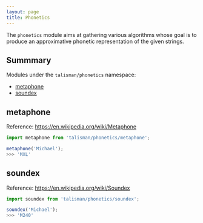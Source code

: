 ```yaml
---
layout: page
title: Phonetics
---
```


The `phonetics` module aims at gathering various algorithms whose goal is to produce an approximative phonetic representation of the given strings.

## Summmary

Modules under the `talisman/phonetics` namespace:

* [metaphone](#metaphone)
* [soundex](#soundex)

<h2 id="metaphone">metaphone</h2>

<span class="marginnote">
  Reference: <a href="https://en.wikipedia.org/wiki/Metaphone">https://en.wikipedia.org/wiki/Metaphone</a>
</span>

```js
import metaphone from 'talisman/phonetics/metaphone';

metaphone('Michael');
>>> 'MXL'
```

<div id="metaphone-mount"></div>

<h2 id="soundex">soundex</h2>

<span class="marginnote">
  Reference: <a href="https://en.wikipedia.org/wiki/Soundex">https://en.wikipedia.org/wiki/Soundex</a>
</span>

```js
import soundex from 'talisman/phonetics/soundex';

soundex('Michael');
>>> 'M240'
```

<div id="soundex-mount"></div>

<script src="{{ site.baseurl }}/assets/dist/phonetics.js"></script>
